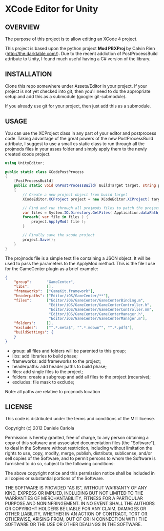 # XCode Editor for Unity

## OVERVIEW

The purpose of this project is to allow editing an XCode 4 project.

This project is based upon the python project **Mod PBXProj** by Calvin Rien (http://the.darktable.com/). Due to the recent addiction of PostProcessBuild attribute to Unity, I found much useful having a C# version of the library.


## INSTALLATION

Clone this repo somewhere under Assets/Editor in your project. If your project is not yet checked into git, then you'll need to do the appropriate setup and add this as a submodule (google: git-submodule).

If you already use git for your project, then just add this as a submodule.


## USAGE

You can use the XCProject class in any part of your editor and postprocess code. Taking advantage of the great powers of the new PostProcessBuild attribute, I suggest to use a small cs static class to run through all the projmods files in your asses folder and simply apply them to the newly created xcode project.

```cs
using UnityEditor;

public static class XCodePostProcess
{
    [PostProcessBuild]
    public static void OnPostProcessBuild( BuildTarget target, string path )
    {
        // Create a new project object from build target
        XCodeEditor.XCProject project = new XCodeEditor.XCProject( targetPath );

        // Find and run through all projmods files to patch the project
        var files = System.IO.Directory.GetFiles( Application.dataPath, "*.projmods", SearchOption.AllDirectories );
        foreach( var file in files ) {
            project.ApplyMod( file );
        }

        // Finally save the xcode project
        project.Save();
    }
}
```

The projmods file is a simple text file containing a JSON object. It will be used to pass the parameters to the ApplyMod method. This is the file I use for the GameCenter plugin as a brief example:

```json
{
    "group":       "GameCenter",
    "libs":        [],
    "frameworks":  ["GameKit.framework"],
    "headerpaths": ["Editor/iOS/GameCenter/**"],
    "files":       ["Editor/iOS/GameCenter/GameCenterBinding.m",
                    "Editor/iOS/GameCenter/GameCenterController.h",
                    "Editor/iOS/GameCenter/GameCenterController.mm",
                    "Editor/iOS/GameCenter/GameCenterManager.h",
                    "Editor/iOS/GameCenter/GameCenterManager.m"],
    "folders":     [],
    "excludes":    ["^.*.meta$", "^.*.mdown^", "^.*.pdf$"],
    "buildSettings": {
    }
}
```

- group: all files and folders will be parented to this group;
- libs: add libraries to build phase;
- frameworks: add frameworks to the project;
- headerpaths: add header paths to build phase;
- files: add single files to the project;
- folders: create a subgroup and add all files to the project (recursive);
- excludes: file mask to exclude;

Note: all paths are relative to projmods location


## LICENSE

This code is distributed under the terms and conditions of the MIT license.

Copyright (c) 2012 Daniele Cariola

Permission is hereby granted, free of charge, to any person obtaining a copy of this software and associated documentation files (the "Software"), to deal in the Software without restriction, including without limitation the rights to use, copy, modify, merge, publish, distribute, sublicense, and/or sell copies of the Software, and to permit persons to whom the Software is furnished to do so, subject to the following conditions:

The above copyright notice and this permission notice shall be included in all copies or substantial portions of the Software.

THE SOFTWARE IS PROVIDED "AS IS", WITHOUT WARRANTY OF ANY KIND, EXPRESS OR IMPLIED, INCLUDING BUT NOT LIMITED TO THE WARRANTIES OF MERCHANTABILITY, FITNESS FOR A PARTICULAR PURPOSE AND NONINFRINGEMENT. IN NO EVENT SHALL THE AUTHORS OR COPYRIGHT HOLDERS BE LIABLE FOR ANY CLAIM, DAMAGES OR OTHER LIABILITY, WHETHER IN AN ACTION OF CONTRACT, TORT OR OTHERWISE, ARISING FROM, OUT OF OR IN CONNECTION WITH THE SOFTWARE OR THE USE OR OTHER DEALINGS IN THE SOFTWARE.
